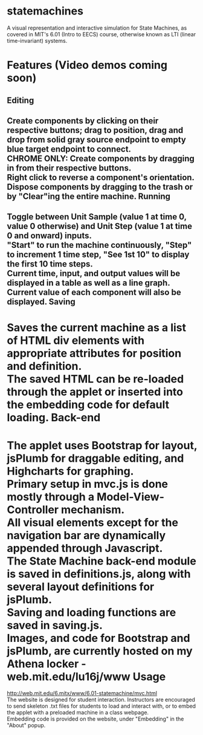 statemachines
=============
A visual representation and interactive simulation for State Machines, as covered in MIT's 6.01 (Intro to EECS) course, otherwise known as LTI (linear time-invariant) systems.  

Features (Video demos coming soon)
============================
Editing
-------
Create components by clicking on their respective buttons; drag to position, drag and drop from solid gray source endpoint to empty blue target endpoint to connect.  
CHROME ONLY: Create components by dragging in from their respective buttons.  
Right click to reverse a component's orientation.  
Dispose components by dragging to the trash or by "Clear"ing the entire machine.
Running
-------
Toggle between Unit Sample (value 1 at time 0, value 0 otherwise) and Unit Step (value 1 at time 0 and onward) inputs.  
"Start" to run the machine continuously, "Step" to increment 1 time step, "See 1st 10" to display the first 10 time steps.  
Current time, input, and output values will be displayed in a table as well as a line graph.  
Current value of each component will also be displayed.
Saving
------
Saves the current machine as a list of HTML div elements with appropriate attributes for position and definition.  
The saved HTML can be re-loaded through the applet or inserted into the embedding code for default loading.
Back-end
========
The applet uses Bootstrap for layout, jsPlumb for draggable editing, and Highcharts for graphing.  
Primary setup in mvc.js is done mostly through a Model-View-Controller mechanism.  
All visual elements except for the navigation bar are dynamically appended through Javascript.  
The State Machine back-end module is saved in definitions.js, along with several layout definitions for jsPlumb.  
Saving and loading functions are saved in saving.js.  
Images, and code for Bootstrap and jsPlumb, are currently hosted on my Athena locker - web.mit.edu/lu16j/www
Usage
=====
http://web.mit.edu/6.mitx/www/6.01-statemachine/mvc.html  
The website is designed for student interaction. Instructors are encouraged to send skeleton .txt files for students to load and interact with, or to embed the applet with a preloaded machine in a class webpage.  
Embedding code is provided on the website, under "Embedding" in the "About" popup.
